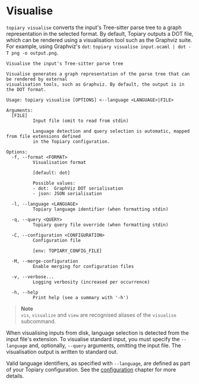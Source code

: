 # Visualise

`topiary visualise` converts the input's Tree-sitter parse tree to a
graph representation in the selected format. By default, Topiary outputs
a DOT file, which can be rendered using a visualisation tool such as the
Graphviz suite. For example, using Graphviz's `dot`: `topiary visualise
input.ocaml | dot -T png -o output.png`.

<!-- DO NOT REMOVE THE "usage:{start,end}" COMMENTS -->
<!-- usage:start -->
```
Visualise the input's Tree-sitter parse tree

Visualise generates a graph representation of the parse tree that can be rendered by external
visualisation tools, such as Graphviz. By default, the output is in the DOT format.

Usage: topiary visualise [OPTIONS] <--language <LANGUAGE>|FILE>

Arguments:
  [FILE]
          Input file (omit to read from stdin)

          Language detection and query selection is automatic, mapped from file extensions defined
          in the Topiary configuration.

Options:
  -f, --format <FORMAT>
          Visualisation format

          [default: dot]

          Possible values:
          - dot:  GraphViz DOT serialisation
          - json: JSON serialisation

  -l, --language <LANGUAGE>
          Topiary language identifier (when formatting stdin)

  -q, --query <QUERY>
          Topiary query file override (when formatting stdin)

  -C, --configuration <CONFIGURATION>
          Configuration file

          [env: TOPIARY_CONFIG_FILE]

  -M, --merge-configuration
          Enable merging for configuration files

  -v, --verbose...
          Logging verbosity (increased per occurrence)

  -h, --help
          Print help (see a summary with '-h')
```
<!-- usage:end -->

> **Note**\
> `vis`, `visualize` and `view` are recognised aliases of the
> `visualise` subcommand.

When visualising inputs from disk, language selection is detected from
the input file's extension. To visualise standard input, you must
specify the `--language` and, optionally, `--query` arguments, omitting
the input file. The visualisation output is written to standard out.

Valid language identifiers, as specified with `--language`, are defined
as part of your Topiary configuration. See the [configuration](../configuration.md)
chapter for more details.
